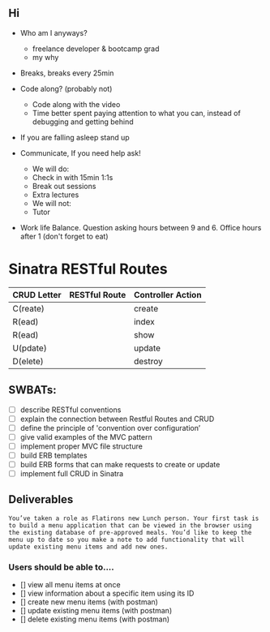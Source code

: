 
## Hi
- Who am I anyways?
    - freelance developer & bootcamp grad 
    - my why

- Breaks, breaks every 25min 
- Code along? (probably not) 
    - Code along with the video
    - Time better spent paying attention to what you can, instead of debugging and getting behind
- If you are falling asleep stand up
- Communicate, If you need help ask!
   - We will do:
    - Check in with 15min 1:1s 
    - Break out sessions
    - Extra lectures
   - We will not:
    - Tutor 
- Work life Balance. Question asking hours between 9 and 6. Office hours after 1 (don't forget to eat) 


# Sinatra RESTful Routes

| CRUD Letter | RESTful Route           | Controller Action |
|-------------|-------------------------|-------------------|
| C(reate)    |                         | create            |
| R(ead)      |                         | index             |
| R(ead)      |                         | show              |
| U(pdate)    |                         | update            |
| D(elete)    |                         | destroy           |


## SWBATs:
- [ ] describe RESTful conventions 
- [ ] explain the connection between Restful Routes and CRUD
- [ ] define the principle of 'convention over configuration’
- [ ] give valid examples of the MVC pattern
- [ ] implement proper MVC file structure
- [ ] build ERB templates 
- [ ] build ERB forms that can make requests to create or update 
- [ ] implement full CRUD in Sinatra 

## Deliverables
    You’ve taken a role as Flatirons new Lunch person. Your first task is to build a menu application that can be viewed in the browser using the existing database of pre-approved meals. You’d like to keep the menu up to date so you make a note to add functionality that will update existing menu items and add new ones.

   ### Users should be able to....
   - [] view all menu items at once
   - [] view information about a specific item using its ID
   - [] create new menu items (with postman)
   - [] update existing menu items (with postman)
   - [] delete existing menu items (with postman)